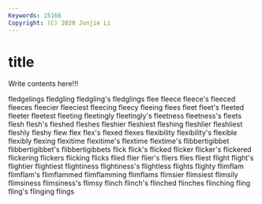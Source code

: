 ```yaml
---
Keywords: 15166
Copyright: (C) 2020 Junjie Li
---
```


# title

Write contents here!!!
 
fledgelings 
fledgling 
fledgling's 
fledglings 
flee 
fleece
fleece's 
fleeced 
fleeces 
fleecier 
fleeciest 
fleecing 
fleecy 
fleeing 
flees 
fleet
fleet's 
fleeted 
fleeter 
fleetest 
fleeting 
fleetingly 
fleetingly's 
fleetness 
fleetness's 
fleets
flesh 
flesh's 
fleshed 
fleshes 
fleshier 
fleshiest 
fleshing 
fleshlier 
fleshliest 
fleshly
fleshy 
flew 
flex 
flex's 
flexed 
flexes 
flexibility 
flexibility's 
flexible 
flexibly
flexing 
flexitime 
flexitime's 
flextime 
flextime's 
flibbertigibbet 
flibbertigibbet's 
flibbertigibbets 
flick 
flick's
flicked 
flicker 
flicker's 
flickered 
flickering 
flickers 
flicking 
flicks 
flied 
flier
flier's 
fliers 
flies 
fliest 
flight 
flight's 
flightier 
flightiest 
flightiness 
flightiness's
flightless 
flights 
flighty 
flimflam 
flimflam's 
flimflammed 
flimflamming 
flimflams 
flimsier 
flimsiest
flimsily 
flimsiness 
flimsiness's 
flimsy 
flinch 
flinch's 
flinched 
flinches 
flinching 
fling
fling's 
flinging 
flings 
